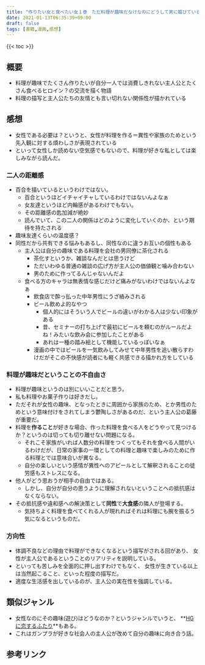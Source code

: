 ```yaml
---
title: "作りたい女と食べたい女１巻　ただ料理が趣味だなけなのにどうして男に媚びているとして消費されないといけないのか？"
date: 2021-01-13T06:35:39+09:00
draft: false
tags: [書籍,漫画,感想]
---
```

{{< toc >}}

## 概要
- 料理が趣味でたくさん作りたいが自分一人では消費しきれない主人公とたくさん食べるヒロイン？の交流を描く物語
- 料理の描写と主人公たちの友情とも言い切れない関係性が描かれている


## 感想
- 女性である必要は？というと、女性が料理を作る＝異性や家族のためという先入観に対する煩わしさが表現されている
- といって女性しか読めない空気感でもないので、料理が好きな私としては楽しみながら読んだ。

### 二人の距離感
- 百合を描いているというわけではない。
  - 百合というほどイチャイチャしているわけではないんよなぁ
  - 女友達というほど内輪感があるわけでもない。
  - その距離感の匙加減が絶妙
  - 読んでいて、この二人の関係はどのように変化していくのか、という期待を持たされる
- 趣味友達くらいの温度感？
- 同性だから共有できる悩みもあるし、同性なのに違うお互いの個性もある
  - 主人公は自分の趣味である料理を会社の男同僚に茶化される
    - 茶化すというか、雑談なんだとは思うけど
    - ただいわゆる普通の雑談の広げ方が主人公の価値観と噛み合わない
    - 男のために作ってるんじゃないんだよ
  - 食べる方のキャラは無表情な感じだけど痛みがないわけではないんよなぁ
    - 飲食店で酔っ払った中年男性にうざ絡みされる
    - ビール飲めよ的なやつ
      - 個人的にはそういう人でビールの違いがわかる人は少ない印象がある
      - 昔、セミナーの打ち上げで最初にビールを頼むのがルールだよね！みたいな飲み会に参加したことがある
      - あれは一種の踏み絵として機能しているっぽいなぁ
    - 漫画の中ではビールを一気飲みしてみせて中年男性を追い散らすわけだがそこの不快感が読者にも軽く共感できる描かれ方をしている

### 料理が趣味だということの不自由さ
- 料理が趣味というのは別にいいことだと思う。
- 私も料理やお菓子作りは好きだし。
- ただそれが女性の趣味、となったときに周囲から家族のため、とか男性のためという意味付けをされてしまう鬱陶しさがあるのだ、という主人公の葛藤が重要だ。
- 料理を**作ること**が好きな場合、作った料理を食べる人をどうやって見つけるか？というのは切っても切り離せない問題になる。
  - それこそ家族がいれば人数分の料理をつくってもそれを食べる人間がいるわけだが、日常の家事の一環としての料理と趣味で楽しみのために作る料理とでは意味合いが異なる。
  - 自分の楽しいという感情が異性へのアピールとして解釈されることの徒労感もストレスになる。
- 他人がどう思おうが相手の自由ではある。
  - しかし、自分が自分の思うように理解されないということへの抵抗感はなくならない。
- その抵抗感や違和感への解決策として**同性**で**大食感**の隣人が登場する。
  - 気持ちよく料理を食べてくれる人が現れればそれは料理にも腕を振るう気になるというものだ。

### 方向性
- 体調不良などの理由で料理ができなくなるという描写がされる回があり、
女性が主人公であるということのリアリティを説明している。
- といっても苦しみを全面的に押し出すわけでもなく、
女性が生きている以上は当然起こること、といった程度の描写だ。
- 適度な生活感を出しているのが、主人公の実在性を強調している。
## 類似ジャンル

- 女性なのにその趣味(遊び)はどうなのか？というジャンルでいうと、
**[HGに恋するふたり](https://amzn.to/3vhFeCp)**もある。
- これはガンプラが好きな社会人の主人公が改めて自分の趣味に向き合う話。
## 参考リンク
<div data-vc_mylinkbox_id="887680692"></div>
<div data-vc_mylinkbox_id="887680695"></div>